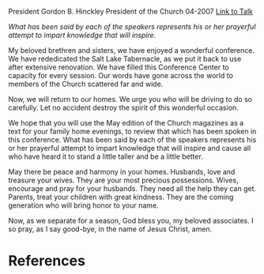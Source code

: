 President Gordon B. Hinckley
President of the Church
04-2007
[Link to Talk](https://www.churchofjesuschrist.org/study/general-conference/2007/04/closing-remarks?lang=eng)

_What has been said by each of the speakers represents his or her prayerful attempt to impart knowledge that will inspire._

My beloved brethren and sisters, we have enjoyed a wonderful conference. We have rededicated the Salt Lake Tabernacle, as we put it back to use after extensive renovation. We have filled this Conference Center to capacity for every session. Our words have gone across the world to members of the Church scattered far and wide.

Now, we will return to our homes. We urge you who will be driving to do so carefully. Let no accident destroy the spirit of this wonderful occasion.

We hope that you will use the May edition of the Church magazines as a text for your family home evenings, to review that which has been spoken in this conference. What has been said by each of the speakers represents his or her prayerful attempt to impart knowledge that will inspire and cause all who have heard it to stand a little taller and be a little better.

May there be peace and harmony in your homes. Husbands, love and treasure your wives. They are your most precious possessions. Wives, encourage and pray for your husbands. They need all the help they can get. Parents, treat your children with great kindness. They are the coming generation who will bring honor to your name.

Now, as we separate for a season, God bless you, my beloved associates. I so pray, as I say good-bye, in the name of Jesus Christ, amen.

# References
